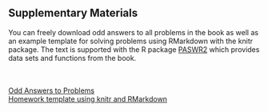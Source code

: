 <!-- Supplementary Materials -->
<section>
  <div class="page-header" id="supplement">
    <h2>Supplementary Materials</h2>
  </div>
  <div class="row">
    <div class="span10 offset1">
      <p>You can freely download odd answers to all problems in the book as well as an example template for solving problems using RMarkdown with the knitr package.  The text is supported with the R package <a href="http://alanarnholt.github.io/PASWR2/">PASWR2</a> which provides data sets and functions from the book.</p>
      <br><br>
    </div>
  </div>
  <div class="row">
    <div class="span4 offset2">
      <a class="btn btn-warning btn-large" href="#">Odd Answers to Problems</a>
    </div>
    <div class="span3 offset1">
      <a class="btn btn-warning btn-large" href="#">Homework template using knitr and RMarkdown</a>
    </div>
      <br><br><br><br>
  </div>
</section>